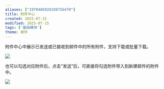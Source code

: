```yaml
---
aliases: ["1970486928198756470"]
title: 附件中心
created: 2025-07-15
modified: 2025-07-15
tags: ['基础模块']
theme: 邮件
---
```


附件中心中展示已发送或已接收到邮件中的所有附件，支持下载或批量下载。

![](937b36af8fb4a71631daa19fe3b63e7b.jpg)

也可以勾选对应附件后，点击“发送”后，可直接将勾选附件带入到新建邮件的附件中。

![](566c16fad758a45abf80078222238855.jpg)